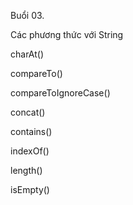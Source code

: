 Buổi 03.

Các phương thức với String

charAt()

compareTo()

compareToIgnoreCase()

concat()

contains()

indexOf()

length()

isEmpty()
